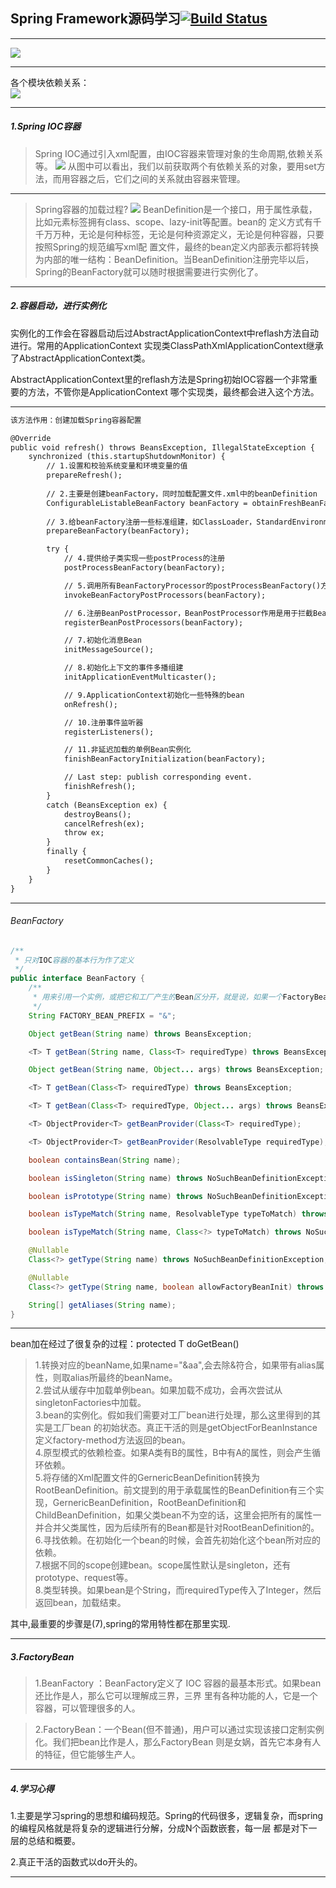 ## Spring Framework源码学习[![Build Status](https://build.spring.io/plugins/servlet/wittified/build-status/SPR-PUBM)](https://build.spring.io/browse/SPR)

---
![](https://raw.githubusercontent.com/chenxingxing6/spring-framework/master/assert/1.jpg)

---
各个模块依赖关系：    
![](https://raw.githubusercontent.com/chenxingxing6/spring-framework/master/assert/2.jpg)

---
##### 1.Spring IOC容器
> Spring IOC通过引入xml配置，由IOC容器来管理对象的生命周期,依赖关系等。
![](https://raw.githubusercontent.com/chenxingxing6/spring-framework/master/assert/3.jpg)
从图中可以看出，我们以前获取两个有依赖关系的对象，要用set方法，而用容器之后，它们之间的关系就由容器来管理。

---

> Spring容器的加载过程?
![](https://raw.githubusercontent.com/chenxingxing6/spring-framework/master/assert/4.jpg)
BeanDefinition是一个接口，用于属性承载，比如<bean>元素标签拥有class、scope、lazy-init等配置。bean的
定义方式有千千万万种，无论是何种标签，无论是何种资源定义，无论是何种容器，只要按照Spring的规范编写xml配
置文件，最终的bean定义内部表示都将转换为内部的唯一结构：BeanDefinition。当BeanDefinition注册完毕以后，
Spring的BeanFactory就可以随时根据需要进行实例化了。

---
##### 2.容器启动，进行实例化
实例化的工作会在容器启动后过AbstractApplicationContext中reflash方法自动进行。常用的ApplicationContext
实现类ClassPathXmlApplicationContext继承了AbstractApplicationContext类。  

AbstractApplicationContext里的reflash方法是Spring初始IOC容器一个非常重要的方法，不管你是ApplicationContext
哪个实现类，最终都会进入这个方法。

---

```html
该方法作用：创建加载Spring容器配置

@Override       
public void refresh() throws BeansException, IllegalStateException {
    synchronized (this.startupShutdownMonitor) {
        // 1.设置和校验系统变量和环境变量的值  
        prepareRefresh();
        
        // 2.主要是创建beanFactory，同时加载配置文件.xml中的beanDefinition
        ConfigurableListableBeanFactory beanFactory = obtainFreshBeanFactory();
        
        // 3.给beanFactory注册一些标准组建，如ClassLoader，StandardEnvironment
        prepareBeanFactory(beanFactory);

        try {
            // 4.提供给子类实现一些postProcess的注册
            postProcessBeanFactory(beanFactory);

            // 5.调用所有BeanFactoryProcessor的postProcessBeanFactory()方法
            invokeBeanFactoryPostProcessors(beanFactory);

            // 6.注册BeanPostProcessor，BeanPostProcessor作用是用于拦截Bean的创建
            registerBeanPostProcessors(beanFactory);

            // 7.初始化消息Bean
            initMessageSource();

            // 8.初始化上下文的事件多播组建
            initApplicationEventMulticaster();

            // 9.ApplicationContext初始化一些特殊的bean
            onRefresh();

            // 10.注册事件监听器
            registerListeners();

            // 11.非延迟加载的单例Bean实例化
            finishBeanFactoryInitialization(beanFactory);

            // Last step: publish corresponding event.
            finishRefresh();
        }
        catch (BeansException ex) {
            destroyBeans();
            cancelRefresh(ex);
            throw ex;
        }
        finally {
            resetCommonCaches();
        }
    }
}
```

---
###### BeanFactory
```java
/**
 * 只对IOC容器的基本行为作了定义
 */
public interface BeanFactory {
	/**
	 * 用来引用一个实例，或把它和工厂产生的Bean区分开，就是说，如果一个FactoryBean的名字为a，那么，&a会得到那个Factory
	 */
	String FACTORY_BEAN_PREFIX = "&";

	Object getBean(String name) throws BeansException;

	<T> T getBean(String name, Class<T> requiredType) throws BeansException;

	Object getBean(String name, Object... args) throws BeansException;

	<T> T getBean(Class<T> requiredType) throws BeansException;

	<T> T getBean(Class<T> requiredType, Object... args) throws BeansException;

	<T> ObjectProvider<T> getBeanProvider(Class<T> requiredType);

	<T> ObjectProvider<T> getBeanProvider(ResolvableType requiredType);

	boolean containsBean(String name);

	boolean isSingleton(String name) throws NoSuchBeanDefinitionException;

	boolean isPrototype(String name) throws NoSuchBeanDefinitionException;

	boolean isTypeMatch(String name, ResolvableType typeToMatch) throws NoSuchBeanDefinitionException;

	boolean isTypeMatch(String name, Class<?> typeToMatch) throws NoSuchBeanDefinitionException;

	@Nullable
	Class<?> getType(String name) throws NoSuchBeanDefinitionException;

	@Nullable
	Class<?> getType(String name, boolean allowFactoryBeanInit) throws NoSuchBeanDefinitionException;

	String[] getAliases(String name);
}
```
---
bean加在经过了很复杂的过程：protected<T> T doGetBean()   
> 1.转换对应的beanName,如果name="&aa",会去除&符合，如果<bean>带有alias属性，则取alias所最终的beanName。   
> 2.尝试从缓存中加载单例bean。如果加载不成功，会再次尝试从singletonFactories中加载。   
> 3.bean的实例化。假如我们需要对工厂bean进行处理，那么这里得到的其实是工厂bean 的初始状态。真正干活的则是getObjectForBeanInstance定义factory-method方法返回的bean。   
> 4.原型模式的依赖检查。如果A类有B的属性，B中有A的属性，则会产生循环依赖。   
> 5.将存储的Xml配置文件的GernericBeanDefinition转换为RootBeanDefinition。前文提到的用于承载属性的BeanDefinition有三个实现，GernericBeanDefinition，RootBeanDefinition和ChildBeanDefinition，如果父类bean不为空的话，这里会把所有的属性一并合并父类属性，因为后续所有的Bean都是针对RootBeanDefinition的。   
> 6.寻找依赖。在初始化一个bean的时候，会首先初始化这个bean所对应的依赖。   
> 7.根据不同的scope创建bean。scope属性默认是singleton，还有prototype、request等。  
> 8.类型转换。如果bean是个String，而requiredType传入了Integer，然后返回bean，加载结束。  


其中,最重要的步骤是(7),spring的常用特性都在那里实现.

---
##### 3.FactoryBean
> 1.BeanFactory ：BeanFactory定义了 IOC 容器的最基本形式。如果bean还比作是人，那么它可以理解成三界，三界
里有各种功能的人，它是一个容器，可以管理很多的人。

> 2.FactoryBean：一个Bean(但不普通)，用户可以通过实现该接口定制实例化。我们把bean比作是人，那么FactoryBean
则是女娲，首先它本身有人的特征，但它能够生产人。

  
---

##### 4.学习心得
1.主要是学习spring的思想和编码规范。Spring的代码很多，逻辑复杂，而spring的编程风格就是将复杂的逻辑进行分解，分成N个函数嵌套，每一层
都是对下一层的总结和概要。

2.真正干活的函数式以do开头的。

---
